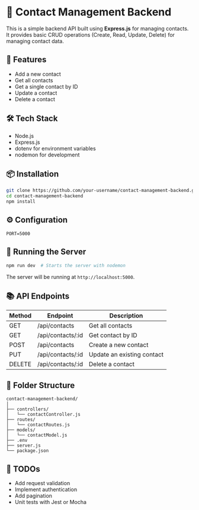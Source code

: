 # 📇 Contact Management Backend

This is a simple backend API built using **Express.js** for managing contacts. It provides basic CRUD operations (Create, Read, Update, Delete) for managing contact data.

## 🚀 Features

- Add a new contact  
- Get all contacts  
- Get a single contact by ID  
- Update a contact  
- Delete a contact  

## 🛠️ Tech Stack

- Node.js  
- Express.js  
- dotenv for environment variables  
- nodemon for development  

## 📦 Installation

```bash
git clone https://github.com/your-username/contact-management-backend.git
cd contact-management-backend
npm install
```

## ⚙️ Configuration

```env
PORT=5000
```

## 🧪 Running the Server

```bash
npm run dev  # Starts the server with nodemon
```

The server will be running at `http://localhost:5000`.

## 📚 API Endpoints

| Method | Endpoint          | Description                |
|--------|-------------------|----------------------------|
| GET    | /api/contacts     | Get all contacts           |
| GET    | /api/contacts/:id | Get contact by ID          |
| POST   | /api/contacts     | Create a new contact       |
| PUT    | /api/contacts/:id | Update an existing contact |
| DELETE | /api/contacts/:id | Delete a contact           |

## 📁 Folder Structure

```
contact-management-backend/
│
├── controllers/
│   └── contactController.js
├── routes/
│   └── contactRoutes.js
├── models/
│   └── contactModel.js
├── .env
├── server.js
└── package.json
```

## 🧹 TODOs

- Add request validation  
- Implement authentication  
- Add pagination  
- Unit tests with Jest or Mocha  
